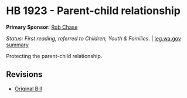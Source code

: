 # HB 1923 - Parent-child relationship
**Primary Sponsor:** [Rob Chase](/person/leg/rob.chase.md)

*Status: First reading, referred to Children, Youth & Families.* | [leg.wa.gov summary](https://app.leg.wa.gov/billsummary?BillNumber=1923&Year=2021)

Protecting the parent-child relationship.

## Revisions
* [Original Bill](1/)